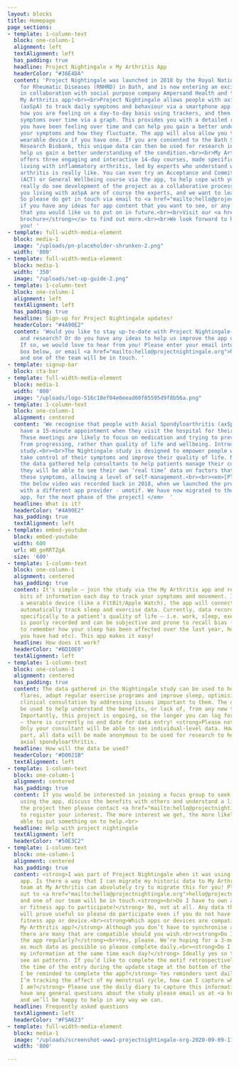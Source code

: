 ```yaml
---
layout: blocks
title: Homepage
page_sections:
- template: 1-column-text
  block: one-column-1
  alignment: left
  textAlignment: left
  has_padding: true
  headline: Project Nightingale x My Arthritis App
  headerColor: "#36E4DA"
  content: 'Project Nightingale was launched in 2018 by the Royal National Hospital
    for Rheumatic Diseases (RNHRD) in Bath, and is now entering an exciting new phase
    in collaboration with social purpose company Ampersand Health and the existing
    My Arthritis app!<br><br>Project Nightingale allows people with axial spondyloarthritis
    (axSpA) to track daily symptoms and behaviour via a smartphone app. You can log
    how you are feeling on a day-to-day basis using trackers, and then view your logged
    symptoms over time via a graph. This provides you with a detailed record of how
    you have been feeling over time and can help you gain a better understanding of
    your symptoms and how they fluctuate. The app will also allow you to connect your
    wearable device if you have one. If you are consented to the Bath Spondyloarthritis
    Research Biobank, this unique data can then be used for research into axSpA, to
    help us gain a better understanding of the condition.<br><br>My Arthritis also
    offers three engaging and interactive 14-day courses, made specifically for those
    living with inflammatory arthritis, led by experts who understand what life with
    arthritis is really like. You can even try an Acceptance and Commitment Therapy
    (ACT) or General Wellbeing course via the app, to help cope with your symptoms.<br><br>We
    really do see development of the project as a collaborative process - those of
    you living with axSpA are of course the experts, and we want to learn from you.
    So please do get in touch via email to <a href="mailto:hello@projectnightingale.org">hello@projectnightingale.org</a>
    if you have any ideas for app content that you want to see, or any community events
    that you would like us to put on in future.<br><br>Visit our <a href="https://eur01.safelinks.protection.outlook.com/?url=https%3A%2F%2Fpublications.ampersandhealth.co.uk%2Fview%2F472283392%2F&amp;data=04%7C01%7Crlb60%40bath.ac.uk%7Caf1aa8a4dfa94cd13f8f08d9e18677f0%7C377e3d224ea1422db0ad8fcc89406b9e%7C0%7C0%7C637788789951521814%7CUnknown%7CTWFpbGZsb3d8eyJWIjoiMC4wLjAwMDAiLCJQIjoiV2luMzIiLCJBTiI6Ik1haWwiLCJXVCI6Mn0%3D%7C3000&amp;sdata=PUTABizZq4MVQ32bFhFZtwfR5UsIqHcWf1YngN2FPJs%3D&amp;reserved=0"><strong>online
    brochure</strong></a> to find out more.<br><br>We look forward to hearing from
    you! '
- template: full-width-media-element
  block: media-1
  image: "/uploads/pn-placeholder-shrunken-2.png"
  width: '800'
- template: full-width-media-element
  block: media-1
  width: '350'
  image: "/uploads/set-up-guide-2.png"
- template: 1-column-text
  block: one-column-1
  alignment: left
  textAlignment: left
  has_padding: true
  headline: Sign-up for Project Nightingale updates!
  headerColor: "#4A90E2"
  content: 'Would you like to stay up-to-date with Project Nightingale-related news
    and research? Or do you have any ideas to help us improve the app or app content?
    If so, we would love to hear from you! Please enter your email into the sign-up
    box below, or email <a href="mailto:hello@projectnightingale.org">hello@projectnightingale.org</a>
    and one of the team will be in touch. '
- template: signup-bar
  block: cta-bar
- template: full-width-media-element
  block: media-1
  width: '800'
  image: "/uploads/logo-516c18ef04e0eead60f85595d9f8b56a.png"
- template: 1-column-text
  block: one-column-1
  alignment: centered
  content: 'We recognise that people with Axial Spondyloarthritis (axSpA) may only
    have a 15-minute appointment when they visit the hospital for their check-up.
    These meetings are likely to focus on medication and trying to prevent the condition
    from progressing, rather than quality of life and wellbeing. Introducing…the <strong>‘Nightingale’</strong>
    study.<br><br>The Nightingale study is designed to empower people with axSpA to
    take control of their symptoms and improve their quality of life. Not only will
    the data gathered help consultants to help patients manage their condition, but
    they will be able to see their own ‘real time’ data on factors that may influence
    these symptoms, allowing a level of self-management.<br><br><em>[Please note that
    the below video was recorded back in 2018, when we launched the project in collaboration
    with a different app provider - umotif. We have now migrated to the My Arthritis
    app, for the next phase of the project] </em>  '
  headline: What is it?
  headerColor: "#4A90E2"
  has_padding: true
  textAlignment: left
- template: embed-youtube
  block: embed-youtube
  width: 600
  url: WO_geRRTZgA
  size: '600'
- template: 1-column-text
  block: one-column-1
  alignment: centered
  has_padding: true
  content: It’s simple – join the study via the My Arthritis app and record a few
    bits of information each day to track your symptoms and movement. If you have
    a wearable device (like a FitBit/Apple Watch), the app will connect with it and
    automatically track sleep and exercise data. Currently, data recorded relating
    specifically to a patient’s quality of life – i.e. work, sleep, exercise and flares,
    is poorly recorded and can be subjective and prone to recall bias (it can be difficult
    to remember how your sleep has been affected over the last year, how many flares
    you have had etc). This app makes it easy!
  headline: How does it work?
  headerColor: "#BD10E0"
  textAlignment: left
- template: 1-column-text
  block: one-column-1
  alignment: centered
  has_padding: true
  content: The data gathered in the Nightingale study can be used to help predict
    flares, adopt regular exercise programs and improve sleep, optimising a patient’s
    clinical consultation by addressing issues important to them. The data could also
    be used to help understand the benefits, or lack of, from any new treatments started.
    Importantly, this project is ongoing, so the longer you can log for the better
    – there is currently no end date for data entry! <strong>Please note:</strong>
    Only your consultant will be able to see individual-level data. However, by taking
    part, all data will be made anonymous to be used for research to help others with
    axial spondyloarthritis.
  headline: How will the data be used?
  headerColor: "#D0021B"
  textAlignment: left
- template: 1-column-text
  block: one-column-1
  alignment: centered
  has_padding: true
  content: If you would be interested in joining a focus group to seek help and assistance
    using the app, discuss the benefits with others and understand a little more about
    the project then please contact <a href="mailto:hello@projectnightingale.org">hello@projectnightingale.org</a>
    to register your interest. The more interest we get, the more likely we’ll be
    able to put something on to help.<br>
  headline: Help with project nightingale
  textAlignment: left
  headerColor: "#50E3C2"
- template: 1-column-text
  block: one-column-1
  alignment: centered
  has_padding: true
  content: <strong>I was part of Project Nightingale when it was using the uMotif
    app. Is there a way that I can migrate my historic data to My Arthritis? </strong>The
    team at My Arthritis can absolutely try to migrate this for you! Please reach
    out to <a href="mailto:hello@projectnightingale.org">hello@projectnightingale.org</a>
    and one of our team will be in touch.<strong><br>Do I have to own a fitness device
    or fitness app to participate?</strong> No, not at all. Any data that we can gather
    will prove useful so please do participate even if you do not have access to a
    fitness app or device.<br><strong>Which apps or devices are compatible with the
    My Arthritis app?</strong> Although you don’t have to synchronise an app or device,
    there are many that are compatible should you wish.<br><strong>Do I need to use
    the app regularly?</strong><br>Yes, please. We’re hoping for a 3-month trial with
    as much data as possible so please complete daily.<br><strong>Do I need to add
    my information at the same time each day?</strong> Ideally yes so that we can
    see an patterns. If you’d like to complete the motif retrospectively you can change
    the time of the entry during the update stage at the bottom of the page.<br><strong>Will
    I be reminded to complete the app?</strong> Yes reminders sent daily at 1830.<br><strong>If
    I’m tracking the affect of my menstrual cycle, how can I capture where in my cycle
    I am?</strong> Please use the daily diary to capture this information.<br>If you
    have any general questions about the study please email us at <a href="mailto:hello@projectnightingale.org">hello@projectnightingale.org</a>
    and we’ll be happy to help in any way we can.
  headline: Frequently asked questions
  textAlignment: left
  headerColor: "#F5A623"
- template: full-width-media-element
  block: media-1
  image: "/uploads/screenshot-www1-projectnightingale-org-2020-09-09-11_46_05.png"
  width: '800'

---
```

